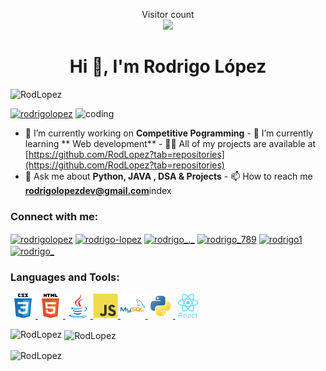 <p align="center">
  Visitor count<br />
  <img src="https://profile-counter.glitch.me/RodLopez/count.svg" />
</p>
<h1 align="center">Hi 👋, I'm Rodrigo López</h1>
<p align="left">
  <img
    src="https://komarev.com/ghpvc/?username=RodLopez&label=Profile%20views&color=0e75b6&style=flat"
    alt="RodLopez"
  />
</p>
<img
  align="right"
  alt="coding"
  width="400"
  src="https://user-images.githubusercontent.com/46869388/89207039-b899e600-d5d7-11ea-90d0-c894383d35b4.gif"
/>

<p align="left">
  <a href="https://twitter.com/rodrigolopez" target="blank"
    ><img
      src="https://img.shields.io/twitter/follow/rodrigolopez?logo=twitter&style=for-the-badge"
      alt="rodrigolopez"
  /></a>
</p>

- 🔭 I’m currently working on **Competitive Pogramming** - 🌱 I’m currently
  learning ** Web development** - 👨‍💻 All of my projects are available at
  [https://github.com/RodLopez?tab=repositories](https://github.com/RodLopez?tab=repositories)
- 💬 Ask me about **Python, JAVA , DSA & Projects** - 📫 How to reach me
  **rodrigolopezdev@gmail.com**index

<h3 align="left">Connect with me:</h3>
<p align="left">
  <a href="https://twitter.com/rodrigolopez" target="blank"
    ><img
      align="center"
      src="https://raw.githubusercontent.com/rahuldkjain/github-profile-readme-generator/master/src/images/icons/Social/twitter.svg"
      alt="rodrigolopez"
      height="30"
      width="40"
  /></a>
  <a href="https://linkedin.com/in/rodrigo-lopez" target="blank"
    ><img
      align="center"
      src="https://raw.githubusercontent.com/rahuldkjain/github-profile-readme-generator/master/src/images/icons/Social/linked-in-alt.svg"
      alt="rodrigo-lopez"
      height="30"
      width="40"
  /></a>
  <a href="https://instagram.com/rodrigo_._" target="blank"
    ><img
      align="center"
      src="https://raw.githubusercontent.com/rahuldkjain/github-profile-readme-generator/master/src/images/icons/Social/instagram.svg"
      alt="rodrigo_._"
      height="30"
      width="40"
  /></a>
  <a href="https://www.codechef.com/users/rodrigo_789" target="blank"
    ><img
      align="center"
      src="https://pbs.twimg.com/profile_images/1477930785537605633/ROTVNVz7_400x400.jpg"
      alt="rodrigo_789"
      height="30"
      width="40"
  /></a>
  <a href="https://www.hackerrank.com/rodrigo1" target="blank"
    ><img
      align="center"
      src="https://raw.githubusercontent.com/rahuldkjain/github-profile-readme-generator/master/src/images/icons/Social/hackerrank.svg"
      alt="rodrigo1"
      height="30"
      width="40"
  /></a>
  <a href="https://www.leetcode.com/rodrigo_" target="blank"
    ><img
      align="center"
      src="https://raw.githubusercontent.com/rahuldkjain/github-profile-readme-generator/master/src/images/icons/Social/leet-code.svg"
      alt="rodrigo_"
      height="30"
      width="40"
  /></a>
</p>

<h3 align="left">Languages and Tools:</h3>
<p align="left">
  <a href="https://www.w3schools.com/css/" target="_blank" rel="noreferrer">
    <img
      src="https://raw.githubusercontent.com/devicons/devicon/master/icons/css3/css3-original-wordmark.svg"
      alt="css3"
      width="40"
      height="40"
    />
  </a>
  <a href="https://www.w3.org/html/" target="_blank" rel="noreferrer">
    <img
      src="https://raw.githubusercontent.com/devicons/devicon/master/icons/html5/html5-original-wordmark.svg"
      alt="html5"
      width="40"
      height="40"
    />
  </a>
  <a href="https://www.java.com" target="_blank" rel="noreferrer">
    <img
      src="https://raw.githubusercontent.com/devicons/devicon/master/icons/java/java-original.svg"
      alt="java"
      width="40"
      height="40"
    />
  </a>
  <a
    href="https://developer.mozilla.org/en-US/docs/Web/JavaScript"
    target="_blank"
    rel="noreferrer"
  >
    <img
      src="https://raw.githubusercontent.com/devicons/devicon/master/icons/javascript/javascript-original.svg"
      alt="javascript"
      width="40"
      height="40"
    />
  </a>
  <a href="https://www.mysql.com/" target="_blank" rel="noreferrer">
    <img
      src="https://raw.githubusercontent.com/devicons/devicon/master/icons/mysql/mysql-original-wordmark.svg"
      alt="mysql"
      width="40"
      height="40"
    />
  </a>
  <a href="https://www.python.org" target="_blank" rel="noreferrer">
    <img
      src="https://raw.githubusercontent.com/devicons/devicon/master/icons/python/python-original.svg"
      alt="python"
      width="40"
      height="40"
    />
  </a>
  <a href="https://reactjs.org/" target="_blank" rel="noreferrer">
    <img
      src="https://raw.githubusercontent.com/devicons/devicon/master/icons/react/react-original-wordmark.svg"
      alt="react"
      width="40"
      height="40"
    />
  </a>
</p>

<p>
  <img
    align="left"
    src="https://github-readme-stats.vercel.app/api/top-langs?username=RodLopez&show_icons=true&locale=en&layout=compact"
    alt="RodLopez"
  />
</p>

<p>
  &nbsp;<img
    align="center"
    src="https://github-readme-stats.vercel.app/api?username=RodLopez&show_icons=true&locale=en"
    alt="RodLopez"
  />
</p>

<p>
  <img
    align="center"
    src="https://github-readme-streak-stats.herokuapp.com/?user=RodLopez&"
    alt="RodLopez"
  />
</p>
